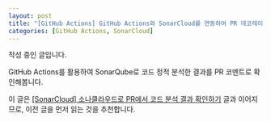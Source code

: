 ```yaml
---
layout: post
title: "[GitHub Actions] GitHub Actions와 SonarCloud를 연동하여 PR 데코레이션"
categories: [GitHub Actions, SonarCloud]
---
```


작성 중인 글입니다.

GitHub Actions를 활용하여 SonarQube로 코드 정적 분석한 결과를 PR 코멘트로 확인해봅니다.

이 글은 [[SonarCloud] 소나클라우드로 PR에서 코드 분석 결과 확인하기](https://hsik0225.github.io/sonarqube/sonarcloud/tool/2021/11/23/SonarCloud-%EC%86%8C%EB%82%98%ED%81%B4%EB%9D%BC%EC%9A%B0%EB%93%9C/) 글과 이어지므로, 이전 글을 먼저 읽는 것을 추천합니다.
